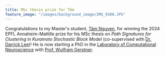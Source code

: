 ```yaml
---
title: MSc thesis prize for Tâm
feature_image: "/images/background_image/IMG_9380.JPG"
---
```


Congratulations to my Master's student, [Tâm Nguyen](https://people.epfl.ch/tam.nguyen?lang=en), for winning the 2024 EPFL Annaheim-Mattille prize for his MSc thesis on *Path Signatures for Clustering in Kuramoto Stochastic Block Model* (co-supervised with [Dr. Darrick Lee](https://darricklee.com))! He is now starting a PhD in the [Laboratory of Computational Neuroscience](https://www.epfl.ch/labs/lcn/) with [Prof. Wulfram Gerstner](https://lcnwww.epfl.ch/gerstner/).
